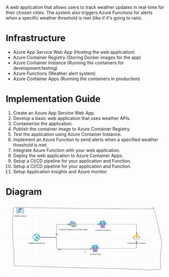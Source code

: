 A web application that allows users to track weather updates in real-time for their chosen cities. The system also triggers Azure Functions for alerts when a specific weather threshold is met (like if it's going to rain).

# Infrastructure
- Azure App Service Web App (Hosting the web application)
- Azure Container Registry (Storing Docker images for the app)
- Azure Container Instance (Running the containers for development/testing)
- Azure Functions (Weather alert system)
- Azure Container Apps (Running the containers in production)

# Implementation Guide
<ol>
  <li>Create an Azure App Service Web App.</li>
  <li>Develop a basic web application that uses weather APIs.</li>
  <li>Containerize the application.</li>
  <li>Publish the container image to Azure Container Registry.</li>
  <li>Test the application using Azure Container Instance.</li>
  <li>Implement an Azure Function to send alerts when a specified weather threshold is met.</li>
  <li>Integrate Azure Function with your web application.</li>
  <li>Deploy the web application to Azure Container Apps.</li>
  <li>Setup a CI/CD pipeline for your application and Function.</li>
  <li>Setup a CI/CD pipeline for your application and Function.</li>
  <li>Setup Application insights and Azure monitor</li>
</ol>

# Diagram
![image info](./weather-app.png)
